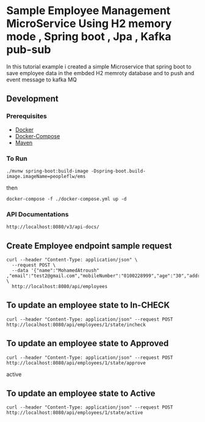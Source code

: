# Sample Employee Management MicroService Using H2 memory mode , Spring boot , Jpa , Kafka pub-sub

In this tutorial example i created a simple Microservice that spring boot to save employee data in the embded H2 memroty database and to push and event message to kafka MQ  


## Development

### Prerequisites
- [Docker](https://docs.docker.com/engine/install/)
- [Docker-Compose](https://docs.docker.com/compose/install/)
- [Maven](https://maven.apache.org/download.cgi)


### To Run 



```
./mvnw spring-boot:build-image -Dspring-boot.build-image.imageName=peopleflw/ems

```

then 

```
docker-compose -f ./docker-compose.yml up -d
```

### API Documentations 

```
http://localhost:8080/v3/api-docs/
```


## Create Employee endpoint sample request

```
curl --header "Content-Type: application/json" \
  --request POST \
  --data '{"name":"MohamedAtroush" ,"email":"test2@gmail.com","mobileNumber":"0100228999","age":"30","address":"WorldCity"}' \
  http://localhost:8080/api/employees
  ```

## To update an employee state to In-CHECK 

```
curl --header "Content-Type: application/json" --request POST http://localhost:8080/api/employees/1/state/incheck
```

## To update an employee state to Approved

```
curl --header "Content-Type: application/json" --request POST http://localhost:8080/api/employees/1/state/approve
```
active

## To update an employee state to Active

```
curl --header "Content-Type: application/json" --request POST http://localhost:8080/api/employees/1/state/active

```